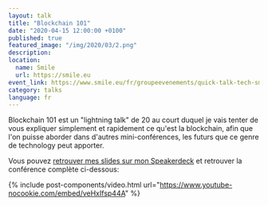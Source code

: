 ```yaml
---
layout: talk
title: "Blockchain 101"
date: "2020-04-15 12:00:00 +0100"
published: true
featured_image: "/img/2020/03/2.png"
description:
location:
  name: Smile
  url: https://smile.eu
event_link: https://www.smile.eu/fr/groupeevenements/quick-talk-tech-smile
category: talks
language: fr
---
```


Blockchain 101 est un "lightning talk" de 20 au court duquel je vais tenter de vous expliquer simplement et rapidement ce qu'est la blockchain, afin que l'on puisse aborder dans d'autres mini-conférences, les futurs que ce genre de technology peut apporter.

Vous pouvez [retrouver mes slides sur mon Speakerdeck](https://speakerdeck.com/thibaultmilan/introduction-a-la-blockchain-et-cas-dusage) et retrouver la conférence complète ci-dessous:

{% include post-components/video.html
url="https://www.youtube-nocookie.com/embed/veHxIfsp44A"
%}

